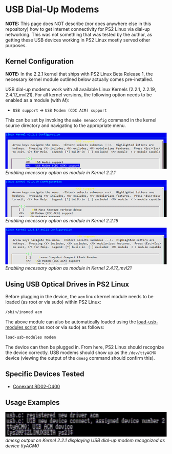 # USB Dial-Up Modems

**NOTE:** This page does NOT describe (nor does anywhere else in this repository) how to get internet connectivity for PS2 Linux via dial-up networking. This was not something that was tested by the author, as getting these USB devices working in PS2 Linux mostly served other purposes.

## Kernel Configuration

**NOTE:** In the 2.2.1 kernel that ships with PS2 Linux Beta Release 1, the necessary kernel module outlined below actually comes pre-installed.

USB dial-up modems work with all available Linux Kernels (2.2.1, 2.2.19, 2.4.17_mvl21). For all kernel versions, the following option needs to be enabled as a module (with *M*):
* ```USB support``` -> ```USB Modem (CDC ACM) support```

This can be set by invoking the ```make menuconfig``` command in the kernel source directory and navigating to the appropriate menu.

![](2.2.1_acm.png?raw=true)  
*Enabling necessary option as module in Kernel 2.2.1*

![](2.2.19_acm.png?raw=true)  
*Enabling necessary option as module in Kernel 2.2.19*

![](2.4.17_acm.png?raw=true)  
*Enabling necessary option as module in Kernel 2.4.17_mvl21*

## Using USB Optical Drives in PS2 Linux

Before plugging in the device, the ```acm``` linux kernel module needs to be loaded (as root or via sudo) within PS2 Linux:  
```bash
/sbin/insmod acm
```

The above module can also be automatically loaded using the [load-usb-modules script](../../Scripts/load-usb-modules) (as root or via sudo) as follows:
```bash
load-usb-modules modem
```

The device can then be plugged in. From here, PS2 Linux should recognize the device correctly. USB modems should show up as the ```/dev/ttyACMX``` device (viewing the output of the ```dmesg``` command should confirm this).

## Specific Devices Tested

* [Conexant RD02-D400](https://www.amazon.com/Conexant-RD02-D400-External-Modem-NW147/dp/B006P3IWV0)

## Usage Examples

![](USB_modem_dmesg_2.2.1.png?raw=true)  
*dmesg output on Kernel 2.2.1 displaying USB dial-up modem recognized as device ttyACM0*

